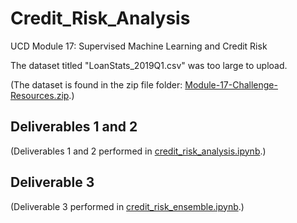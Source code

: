 # Credit_Risk_Analysis
UCD Module 17: Supervised Machine Learning and Credit Risk

The dataset titled "LoanStats_2019Q1.csv" was too large to upload. 

(The dataset is found in the zip file folder: [Module-17-Challenge-Resources.zip](https://2u-data-curriculum-team.s3.amazonaws.com/dataviz-online/module_17/Module-17-Challenge-Resources.zip).)

## Deliverables 1 and 2

(Deliverables 1 and 2 performed in [credit_risk_analysis.ipynb](https://github.com/michaelfoz/Credit_Risk_Analysis/blob/main/credit_risk_resampling.ipynb).)

## Deliverable 3

(Deliverable 3 performed in [credit_risk_ensemble.ipynb](https://github.com/michaelfoz/Credit_Risk_Analysis/blob/main/credit_risk_ensemble.ipynb).)
